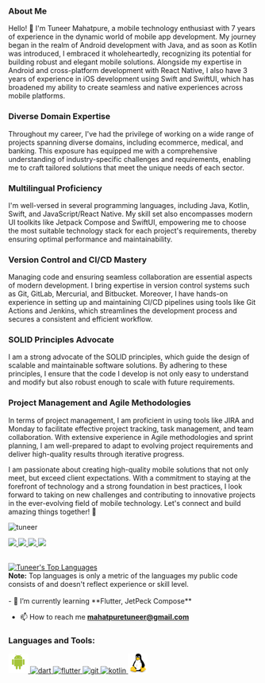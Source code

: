
<h3 align="left">About Me</h3>

Hello! 👋 I'm Tuneer Mahatpure, a mobile technology enthusiast with 7 years of experience in the dynamic world of mobile app development. My journey began in the realm of Android development with Java, and as soon as Kotlin was introduced, I embraced it wholeheartedly, recognizing its potential for building robust and elegant mobile solutions. Alongside my expertise in Android and cross-platform development with React Native, I also have 3 years of experience in iOS development using Swift and SwiftUI, which has broadened my ability to create seamless and native experiences across mobile platforms.

<h3 align="left">Diverse Domain Expertise</h3>

Throughout my career, I've had the privilege of working on a wide range of projects spanning diverse domains, including ecommerce, medical, and banking. This exposure has equipped me with a comprehensive understanding of industry-specific challenges and requirements, enabling me to craft tailored solutions that meet the unique needs of each sector.

<h3 align="left">Multilingual Proficiency</h3>

I'm well-versed in several programming languages, including Java, Kotlin, Swift, and JavaScript/React Native. My skill set also encompasses modern UI toolkits like Jetpack Compose and SwiftUI, empowering me to choose the most suitable technology stack for each project's requirements, thereby ensuring optimal performance and maintainability.

 <h3 align="left">Version Control and CI/CD Mastery</h3>

Managing code and ensuring seamless collaboration are essential aspects of modern development. I bring expertise in version control systems such as Git, GitLab, Mercurial, and Bitbucket. Moreover, I have hands-on experience in setting up and maintaining CI/CD pipelines using tools like Git Actions and Jenkins, which streamlines the development process and secures a consistent and efficient workflow.

<h3 align="left">SOLID Principles Advocate</h3>

I am a strong advocate of the SOLID principles, which guide the design of scalable and maintainable software solutions. By adhering to these principles, I ensure that the code I develop is not only easy to understand and modify but also robust enough to scale with future requirements.

<h3 align="left">Project Management and Agile Methodologies</h3>

In terms of project management, I am proficient in using tools like JIRA and Monday to facilitate effective project tracking, task management, and team collaboration. With extensive experience in Agile methodologies and sprint planning, I am well-prepared to adapt to evolving project requirements and deliver high-quality results through iterative progress.

I am passionate about creating high-quality mobile solutions that not only meet, but exceed client expectations. With a commitment to staying at the forefront of technology and a strong foundation in best practices, I look forward to taking on new challenges and contributing to innovative projects in the ever-evolving field of mobile technology. Let's connect and build amazing things together! 🚀

<p align="left"> <img src="https://komarev.com/ghpvc/?username=tuneer&label=Profile%20views&color=0e75b6&style=flat" alt="tuneer" /> </p>

<p align="left">
    <a href="https://www.java.com" target="_blank"> <img src="https://img.icons8.com/color/48/000000/java-coffee-cup-logo.png"/> 
    <a href="https://www.android.com/" target="_blank"> <img src="https://img.icons8.com/color/48/000000/android-os.png"/> </a>
    <a href="https://kotlinlang.org/" target="_blank"> <img src="https://img.icons8.com/color/48/000000/kotlin.png"/> </a>
    <a style="padding-right:8px;" href="https://www.mysql.com/" target="_blank"> <img src="https://img.icons8.com/fluent/50/000000/mysql-logo.png"/> </a>
    
</p>

  <br/>
  <a href="https://github.com/tuneer/github-readme-stats"><img width="500" alt="Tuneer's Top Languages" src="https://github-readme-stats.vercel.app/api/top-langs/?username=tuneer&langs_count=20&count_private=true&layout=compact&theme=react&hide_border=true&bg_color=0D1117" /></a>
  <br/>
  <b>Note:</b> Top languages is only a metric of the languages my public code consists of and doesn't reflect experience or skill level.


<br/>
<br/>
- 🌱 I’m currently learning **Flutter, JetPeck Compose**

- 📫 How to reach me **mahatpuretuneer@gmail.com**

<h3 align="left">Languages and Tools:</h3>
<p align="left"> <a href="https://developer.android.com" target="_blank" rel="noreferrer"> <img src="https://raw.githubusercontent.com/devicons/devicon/master/icons/android/android-original-wordmark.svg" alt="android" width="40" height="40"/> </a> <a href="https://dart.dev" target="_blank" rel="noreferrer"> <img src="https://www.vectorlogo.zone/logos/dartlang/dartlang-icon.svg" alt="dart" width="40" height="40"/> </a> <a href="https://flutter.dev" target="_blank" rel="noreferrer"> <img src="https://www.vectorlogo.zone/logos/flutterio/flutterio-icon.svg" alt="flutter" width="40" height="40"/> </a> <a href="https://git-scm.com/" target="_blank" rel="noreferrer"> <img src="https://www.vectorlogo.zone/logos/git-scm/git-scm-icon.svg" alt="git" width="40" height="40"/> </a> <a href="https://kotlinlang.org" target="_blank" rel="noreferrer"> <img src="https://www.vectorlogo.zone/logos/kotlinlang/kotlinlang-icon.svg" alt="kotlin" width="40" height="40"/> </a> <a href="https://www.linux.org/" target="_blank" rel="noreferrer"> <img src="https://raw.githubusercontent.com/devicons/devicon/master/icons/linux/linux-original.svg" alt="linux" width="40" height="40"/> </a> </p>


<!---
Tuneer/Tuneer is a ✨ special ✨ repository because its `README.md` (this file) appears on your GitHub profile.
You can click the Preview link to take a look at your changes.
 <a href="https://github.com/tuneer/github-readme-stats"><img alt="Tuneer's Github Stats" src="https://github-readme-stats.vercel.app/api?username=tuneer&show_icons=true&count_private=true&theme=react&hide_border=true&bg_color=0D1117" /></a>
--->
